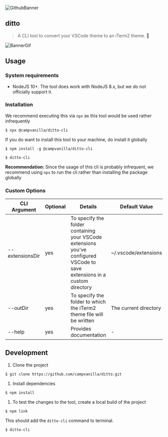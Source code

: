 ![GithubBanner](https://user-images.githubusercontent.com/6417910/99155541-bcf99300-26de-11eb-893b-c7c24f5a24b2.png)

## ditto

> A CLI tool to convert your VSCode theme to an iTerm2 theme. 🎨

![BannerGif](https://user-images.githubusercontent.com/6417910/99155780-1662c180-26e1-11eb-92b8-7ae6c2fb22a2.gif)

## Usage


### System requirements

- NodeJS 10+. The tool does work with NodeJS 8.x, but we do not officially support it.

### Installation

We recommend executing this via `npx` as this tool would be used rather infrequently

```
$ npx @campvanilla/ditto-cli
```

If you do want to install this tool to your machine, do install it globally

```
$ npm install -g @campvanilla/ditto-cli

$ ditto-cli
```

**Recommendation:** Since the usage of this cli is probably infrequent, we recommend using `npx` to run the cli rather than installing the package globally

### Custom Options

| CLI Argument    | Optional | Details                                                                                                                   | Default Value               |   |
|-----------------|----------|---------------------------------------------------------------------------------------------------------------------------|-----------------------|---|
| --extensionsDir | yes      | To specify the folder containing your VSCode extensions you've configured VSCode to save extensions in a custom directory | ~/.vscode/extensions  |   |
| --outDir        | yes      | To specify the folder to which the iTerm2 theme file will be written                                                      | The current directory |   |
| --help          | yes      | Provides documentation                                                                                                    | -                     |   |


## Development

1. Clone the project

```
$ git clone https://github.com/campvanilla/ditto.git
```

1. Install dependencies

```
$ npm install
```

1. To test the changes to the tool, create a local build of the project

```
$ npm link
```

This should add the `ditto-cli` command to terminal.

```
$ ditto-cli
```

